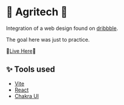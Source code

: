 # :seedling: Agritech :seedling:
Integration of a web design found on [dribbble](https://dribbble.com/shots/24080829-Agriculture-Technology-Website).

The goal here was just to practice.

:t-rex:[Live Here](https://m-delacre.github.io/agritech/):t-rex:

## :sparkles: Tools used
* [Vite](https://vitejs.dev/)
* [React](https://fr.react.dev/)
* [Chakra UI](https://v2.chakra-ui.com/)
